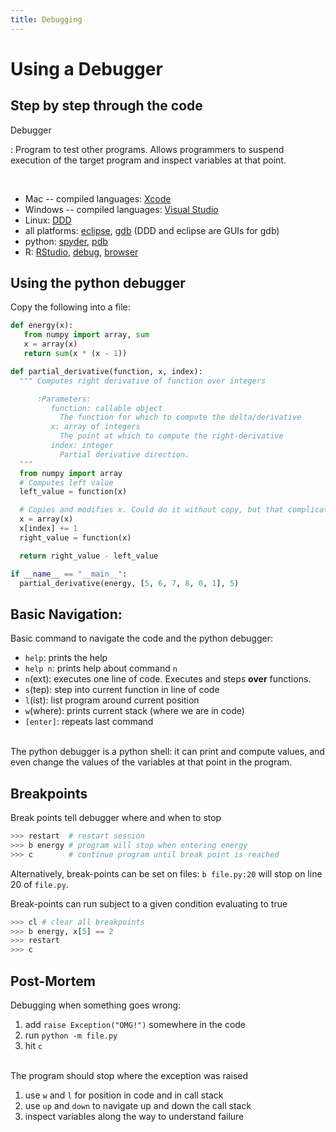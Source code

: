 ```yaml
---
title: Debugging
---
```


Using a Debugger
================

Step by step through the code
-----------------------------

Debugger

:   Program to test other programs. Allows programmers to suspend execution of the target program
    and inspect variables at that point.

<br>

* Mac -- compiled languages:
  [Xcode](https://developer.apple.com/library/ios/documentation/ToolsLanguages/Conceptual/Xcode_Overview/DebugYourApp/DebugYourApp.html)
* Windows -- compiled languages:
  [Visual Studio](http://msdn.microsoft.com/en-us/library/bb483011.aspx)
* Linux: [DDD](https://www.gnu.org/software/ddd/)
* all platforms: [eclipse](http://www.eclipse.org), [gdb](http://www.sourceware.org/gdb/) (DDD and
  eclipse are GUIs for gdb)
* python: [spyder](http://pythonhosted.org/spyder/index.html),
          [pdb](http://docs.python.org/2/library/pdb.html)
* R: [RStudio](http://www.rstudio.com/ide/docs/debugging/overview),
  [debug](http://stat.ethz.ch/R-manual/R-devel/library/base/html/debug.html),
  [browser](http://stat.ethz.ch/R-manual/R-devel/library/base/html/browser.html)

Using the python debugger
-------------------------

<div align="left">
Copy the following into a file:
</div>

``` python
def energy(x):
   from numpy import array, sum
   x = array(x)
   return sum(x * (x - 1))

def partial_derivative(function, x, index):
  """ Computes right derivative of function over integers

      :Parameters:
         function: callable object
           The function for which to compute the delta/derivative
         x: array of integers
           The point at which to compute the right-derivative
         index: integer
           Partial derivative direction.
  """
  from numpy import array
  # Computes left value
  left_value = function(x)

  # Copies and modifies x. Could do it without copy, but that complicates mocking.
  x = array(x)
  x[index] += 1
  right_value = function(x)

  return right_value - left_value

if __name__ == "__main__":
  partial_derivative(energy, [5, 6, 7, 8, 0, 1], 5)
```


Basic Navigation:
-----------------

<div align="left">
Basic command to navigate the code and the python debugger:

* `help`: prints the help
* `help n`: prints help about command `n`
* `n`(ext): executes one line of code. Executes and steps **over** functions.
* `s`(tep): step into current function in line of code
* `l`(ist): list program around current position
* `w`(where): prints current stack (where we are in code)
* `[enter]`: repeats last command

<br>
The python debugger is a python shell: it can print and compute values, and even change the values
of the variables at that point in the program.
</div>

Breakpoints
-----------

<div align="left">
Break points tell debugger where and when to stop

``` python
>>> restart  # restart session
>>> b energy # program will stop when entering energy
>>> c        # continue program until break point is reached
```

Alternatively, break-points can be set on files: `b file.py:20` will stop on line 20 of `file.py`.

<div class="fragment=roll in">
Break-points can run subject  to a given condition evaluating to true

``` python
>>> cl # clear all breakpoints
>>> b energy, x[5] == 2
>>> restart
>>> c
```

</div>

</div>

Post-Mortem
-----------

<div align="left">
Debugging when something goes wrong:

1. add `raise Exception("OMG!")` somewhere in the code
1. run `python -m file.py`
1. hit `c`

<br>
The program should stop where the exception was raised

1. use `w` and `l` for position in code and in call stack
1. use `up` and `down` to navigate up and down the call stack
1. inspect variables along the way to understand failure
</div>
